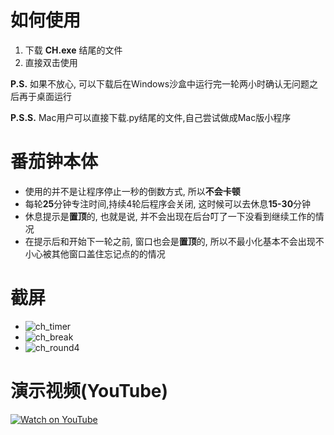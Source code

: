 # 如何使用
1. 下载 **CH.exe** 结尾的文件
2. 直接双击使用

**P.S.** 如果不放心, 可以下载后在Windows沙盒中运行完一轮两小时确认无问题之后再于桌面运行

**P.S.S.** Mac用户可以直接下载.py结尾的文件,自己尝试做成Mac版小程序

# 番茄钟本体
- 使用的并不是让程序停止一秒的倒数方式, 所以**不会卡顿**
- 每轮**25**分钟专注时间,持续4轮后程序会关闭, 这时候可以去休息**15-30**分钟
- 休息提示是**置顶**的, 也就是说, 并不会出现在后台叮了一下没看到继续工作的情况
- 在提示后和开始下一轮之前, 窗口也会是**置顶**的, 所以不最小化基本不会出现不小心被其他窗口盖住忘记点的的情况

# 截屏
- ![ch_timer](https://github.com/user-attachments/assets/3a94720e-4a52-429a-945d-9af614920837)
- ![ch_break](https://github.com/user-attachments/assets/8bdf6288-9495-43ac-a122-f7c5bd3f13b4)
- ![ch_round4](https://github.com/user-attachments/assets/22118c0a-a4e6-44bb-bdb4-c3b939de17de)

# 演示视频(YouTube)
[![Watch on YouTube](https://img.youtube.com/vi/vfVE9N-U1Ss/0.jpg)](https://www.youtube.com/watch?v=vfVE9N-U1Ss) 
